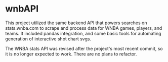 # wnbAPI

This project utilized the same backend API that powers searches on stats.wnba.com to scrape and process data for WNBA games, players, and teams. It included pandas integration, and some basic tools for automating generation of interactive shot chart svgs. 

The WNBA stats API was revised after the project's most recent commit, so it is no longer expected to work. There are no plans to refactor.
